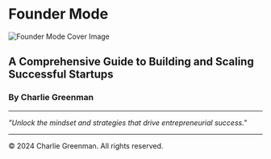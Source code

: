 # Founder Mode

![Founder Mode Cover Image](founder-mode-cover.jpg)

## A Comprehensive Guide to Building and Scaling Successful Startups

### By Charlie Greenman

---

*"Unlock the mindset and strategies that drive entrepreneurial success."*

---

© 2024 Charlie Greenman. All rights reserved.
